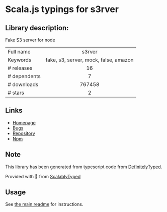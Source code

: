 
# Scala.js typings for s3rver


## Library description:
Fake S3 server for node

|                    |                 |
| ------------------ | :-------------: |
| Full name          | s3rver |
| Keywords           | fake, s3, server, mock, false, amazon |
| # releases         | 16 |
| # dependents       | 7 |
| # downloads        | 767458 |
| # stars            | 2 |

## Links
- [Homepage](https://github.com/jamhall/s3rver)
- [Bugs](https://github.com/jamhall/s3rver/issues)
- [Repository](https://github.com/jamhall/s3rver)
- [Npm](https://www.npmjs.com/package/s3rver)
    


## Note
This library has been generated from typescript code from [DefinitelyTyped](https://definitelytyped.org).

Provided with :purple_heart: from [ScalablyTyped](https://github.com/oyvindberg/ScalablyTyped)

## Usage
See [the main readme](../../readme.md) for instructions.


